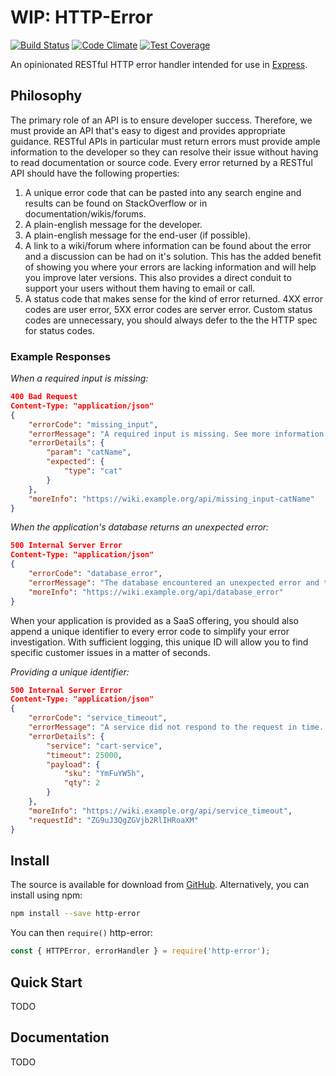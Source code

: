 # WIP: HTTP-Error

[![Build Status][1]][2] [![Code Climate][3]][4] [![Test Coverage][5]][6]

[1]: https://travis-ci.org/stezu/express-http-error.svg?branch=master
[2]: https://travis-ci.org/stezu/express-http-error

[3]: https://codeclimate.com/github/stezu/express-http-error/badges/gpa.svg
[4]: https://codeclimate.com/github/stezu/express-http-error

[5]: https://codeclimate.com/github/stezu/express-http-error/badges/coverage.svg
[6]: https://codeclimate.com/github/stezu/express-http-error/coverage

An opinionated RESTful HTTP error handler intended for use in [Express](http://npmjs.com/package/express).

## Philosophy

The primary role of an API is to ensure developer success. Therefore, we must provide an API that's easy to digest and provides appropriate guidance. RESTful APIs in particular must return errors must provide ample information to the developer so they can resolve their issue without having to read documentation or source code. Every error returned by a RESTful API should have the following properties:

1. A unique error code that can be pasted into any search engine and results can be found on StackOverflow or in documentation/wikis/forums.
2. A plain-english message for the developer.
3. A plain-english message for the end-user (if possible).
4. A link to a wiki/forum where information can be found about the error and a discussion can be had on it's solution. This has the added benefit of showing you where your errors are lacking information and will help you improve later versions. This also provides a direct conduit to support your users without them having to email or call.
5. A status code that makes sense for the kind of error returned. 4XX error codes are user error, 5XX error codes are server error. Custom status codes are unnecessary, you should always defer to the the HTTP spec for status codes.

### Example Responses

*When a required input is missing:*
```json
400 Bad Request
Content-Type: "application/json"
{
    "errorCode": "missing_input",
    "errorMessage": "A required input is missing. See more information in errorDetails.",
    "errorDetails": {
        "param": "catName",
        "expected": {
            "type": "cat"
        }
    },
    "moreInfo": "https://wiki.example.org/api/missing_input-catName"
}
```

*When the application's database returns an unexpected error:*
```json
500 Internal Server Error
Content-Type: "application/json"
{
    "errorCode": "database_error",
    "errorMessage": "The database encountered an unexpected error and the request could not be completed.",
    "moreInfo": "https://wiki.example.org/api/database_error"
}
```

When your application is provided as a SaaS offering, you should also append a unique identifier to every error code to simplify your error investigation. With sufficient logging, this unique ID will allow you to find specific customer issues in a matter of seconds.

*Providing a unique identifier:*
```json
500 Internal Server Error
Content-Type: "application/json"
{
    "errorCode": "service_timeout",
    "errorMessage": "A service did not respond to the request in time. See more information in errorDetails.",
    "errorDetails": {
        "service": "cart-service",
        "timeout": 25000,
        "payload": {
            "sku": "YmFuYW5h",
            "qty": 2
        }
    },
    "moreInfo": "https://wiki.example.org/api/service_timeout",
    "requestId": "ZG9uJ3QgZGVjb2RlIHRoaXM"
}
```

## Install

The source is available for download from [GitHub](https://github.com/stezu/http-error). Alternatively, you can install using npm:

```bash
npm install --save http-error
```

You can then `require()` http-error:

```js
const { HTTPError, errorHandler } = require('http-error');
```

## Quick Start

TODO

## Documentation

TODO
